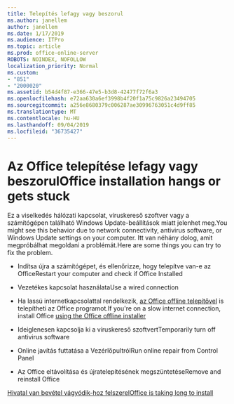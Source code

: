 ```yaml
---
title: Telepítés lefagy vagy beszorul
ms.author: janellem
author: janellem
ms.date: 1/17/2019
ms.audience: ITPro
ms.topic: article
ms.prod: office-online-server
ROBOTS: NOINDEX, NOFOLLOW
localization_priority: Normal
ms.custom:
- "851"
- "2000020"
ms.assetid: b54d4f87-e366-47e5-b3d8-42477f72f6a3
ms.openlocfilehash: e72aa630a6ef3998b4f20f1a75c9826a23494705
ms.sourcegitcommit: a256e8680379c006287ae30996763051c4d9ff85
ms.translationtype: MT
ms.contentlocale: hu-HU
ms.lasthandoff: 09/04/2019
ms.locfileid: "36735427"
---
```

# <a name="office-installation-hangs-or-gets-stuck"></a><span data-ttu-id="52f04-102">Az Office telepítése lefagy vagy beszorul</span><span class="sxs-lookup"><span data-stu-id="52f04-102">Office installation hangs or gets stuck</span></span>

<span data-ttu-id="52f04-103">Ez a viselkedés hálózati kapcsolat, víruskereső szoftver vagy a számítógépen található Windows Update-beállítások miatt jelenhet meg.</span><span class="sxs-lookup"><span data-stu-id="52f04-103">You might see this behavior due to network connectivity, antivirus software, or Windows Update settings on your computer.</span></span> <span data-ttu-id="52f04-104">Itt van néhány dolog, amit megpróbálhat megoldani a problémát.</span><span class="sxs-lookup"><span data-stu-id="52f04-104">Here are some things you can try to fix the problem.</span></span>
  
- <span data-ttu-id="52f04-105">Indítsa újra a számítógépet, és ellenőrizze, hogy telepítve van-e az Office</span><span class="sxs-lookup"><span data-stu-id="52f04-105">Restart your computer and check if Office Installed</span></span>

- <span data-ttu-id="52f04-106">Vezetékes kapcsolat használata</span><span class="sxs-lookup"><span data-stu-id="52f04-106">Use a wired connection</span></span>

- <span data-ttu-id="52f04-107">Ha lassú internetkapcsolattal rendelkezik, [az Office offline telepítővel](https://support.office.com/article/f0a85fe7-118f-41cb-a791-d59cef96ad1c?wt.mc_id=Alchemy_ClientDIA) is telepítheti az Office programot.</span><span class="sxs-lookup"><span data-stu-id="52f04-107">If you're on a slow internet connection, install Office [using the Office offline installer](https://support.office.com/article/f0a85fe7-118f-41cb-a791-d59cef96ad1c?wt.mc_id=Alchemy_ClientDIA)</span></span>

- <span data-ttu-id="52f04-108">Ideiglenesen kapcsolja ki a víruskereső szoftvert</span><span class="sxs-lookup"><span data-stu-id="52f04-108">Temporarily turn off antivirus software</span></span>

- <span data-ttu-id="52f04-109">Online javítás futtatása a Vezérlőpultról</span><span class="sxs-lookup"><span data-stu-id="52f04-109">Run online repair from Control Panel</span></span>

- <span data-ttu-id="52f04-110">Az Office eltávolítása és újratelepítésének megszüntetése</span><span class="sxs-lookup"><span data-stu-id="52f04-110">Remove and reinstall Office</span></span>

[<span data-ttu-id="52f04-111">Hivatal van bevétel vágyódik-hoz felszerel</span><span class="sxs-lookup"><span data-stu-id="52f04-111">Office is taking long to install</span></span>](https://support.office.com/article/0f09f357-3fef-42a6-b8aa-cef4c6c44bdf?wt.mc_id=Alchemy_ClientDIA)
  